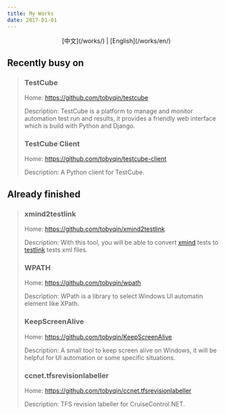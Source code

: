 ```yaml
---
title: My Works
date: 2017-01-01
---
```


<center> [中文](/works/) | [English](/works/en/)</center>

## Recently busy on

> ### TestCube
>
> Home: https://github.com/tobyqin/testcube
>
> Description: TestCube is a platform to manage and monitor automation test run and results, it provides a friendly web interface which is build with Python and Django.
>
> 
>
> ### TestCube Client
>
> Home: https://github.com/tobyqin/testcube-client
>
> Description: A Python client for TestCube.



## Already finished

> ### xmind2testlink
>
> Home: https://github.com/tobyqin/xmind2testlink
>
> Description: With this tool, you will be able to convert [xmind](https://www.xmind.net/) tests to [testlink](http://www.testlink.org/) tests xml files. 
>
> 
>
> ### WPATH
>
> Home: https://github.com/tobyqin/wpath
>
> Description: WPath is a library to select Windows UI automatin element like XPath.
>
> 
>
> ### KeepScreenAlive
>
> Home: https://github.com/tobyqin/KeepScreenAlive
>
> Description: A small tool to keep screen alive on Windows, it will be helpful for UI automation or some specific situations.
>
> 
>
> ### ccnet.tfsrevisionlabeller
>
> Home: https://github.com/tobyqin/ccnet.tfsrevisionlabeller
>
> Description: TFS revision labeller for CruiseControl.NET.